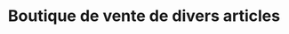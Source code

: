 ---
title: "Boutique de vente de divers articles"
url: /macenta/boutique-de-vente-de-divers-articles/
shop: Lebensmittel
---